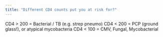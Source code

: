 ```yaml
---
title: "Different CD4 counts put you at risk for?"
---
```

CD4 &gt; 200 = Bacterial / TB (e.g. strep pneumo)
CD4 &lt; 200 = PCP (ground glass!), or atypical mycobacteria
CD4 &lt; 100 = CMV, Fungal, Mycobacterial

